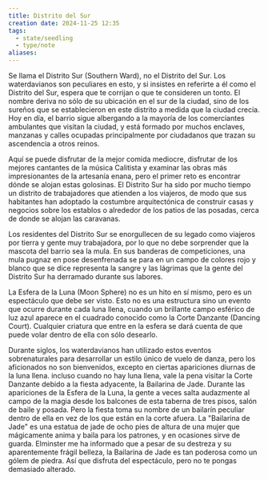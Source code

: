 ```yaml
---
title: Distrito del Sur
creation date: 2024-11-25 12:35
tags:
  - state/seedling
  - type/note
aliases:
---
```


Se llama el Distrito Sur (Southern Ward), no el Distrito del Sur. Los waterdavianos son peculiares en esto, y si insistes en referirte a él como el Distrito del Sur, espera que te corrijan o que te consideren un tonto. El nombre deriva no sólo de su ubicación en el sur de la ciudad, sino de los sureños que se establecieron en este distrito a medida que la ciudad crecía. Hoy en día, el barrio sigue albergando a la mayoría de los comerciantes ambulantes que visitan la ciudad, y está formado por muchos enclaves, manzanas y calles ocupadas principalmente por ciudadanos que trazan su ascendencia a otros reinos.

Aquí se puede disfrutar de la mejor comida mediocre, disfrutar de los mejores cantantes de la música Calitista y examinar las obras más impresionantes de la artesanía enana, pero el primer reto es encontrar dónde se alojan estas golosinas. El Distrito Sur ha sido por mucho tiempo un distrito de trabajadores que atienden a los viajeros, de modo que sus habitantes han adoptado la costumbre arquitectónica de construir casas y negocios sobre los establos o alrededor de los patios de las posadas, cerca de donde se alojan las caravanas.

Los residentes del Distrito Sur se enorgullecen de su legado como viajeros por tierra y gente muy trabajadora, por lo que no debe sorprender que la mascota del barrio sea la mula. En sus banderas de competiciones, una mula pugnaz en pose desenfrenada se para en un campo de colores rojo y blanco que se dice representa la sangre y las lágrimas que la gente del Distrito Sur ha derramado durante sus labores.

La Esfera de la Luna (Moon Sphere) no es un hito en sí mismo, pero es un espectáculo que debe ser visto. Esto no es una estructura sino un evento que ocurre durante cada luna llena, cuando un brillante campo esférico de luz azul aparece en el cuadrado conocido como la Corte Danzante (Dancing Court). Cualquier criatura que entre en la esfera se dará cuenta de que puede volar dentro de ella con sólo desearlo.

Durante siglos, los waterdavianos han utilizado estos eventos sobrenaturales para desarrollar un estilo único de vuelo de danza, pero los aficionados no son bienvenidos, excepto en ciertas apariciones diurnas de la luna llena. incluso cuando no hay luna llena, vale la pena visitar la Corte Danzante debido a la fiesta adyacente, la Bailarina de Jade. Durante las apariciones de la Esfera de la Luna, la gente a veces salta audazmente al campo de la magia desde los balcones de esta taberna de tres pisos, salón de baile y posada. Pero la fiesta toma su nombre de un bailarín peculiar dentro de ella en vez de los que están en la corte afuera. La "Bailarina de Jade" es una estatua de jade de ocho pies de altura de una mujer que mágicamente anima y baila para los patrones, y en ocasiones sirve de guarda. Elminster me ha informado que a pesar de su destreza y su aparentemente frágil belleza, la Bailarina de Jade es tan poderosa como un gólem de piedra. Así que disfruta del espectáculo, pero no te pongas demasiado alterado.